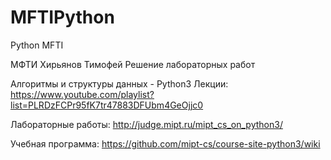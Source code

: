 # MFTIPython
Python MFTI

МФТИ Хирьянов Тимофей
Решение лабораторных работ

Алгоритмы и структуры данных - Python3
Лекции:
https://www.youtube.com/playlist?list=PLRDzFCPr95fK7tr47883DFUbm4GeOjjc0

Лабораторные работы:
http://judge.mipt.ru/mipt_cs_on_python3/

Учебная программа:
https://github.com/mipt-cs/course-site-python3/wiki
